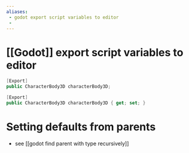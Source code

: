 ```yaml
---
aliases:
 - godot export script variables to editor
 - 
---
```


# [[Godot]] export script variables to editor
```csharp
[Export]
public CharacterBody3D characterBody3D;

[Export]
public CharacterBody3D characterBody3D { get; set; }
```

# Setting defaults from parents
- see [[godot find parent with type recursively]]